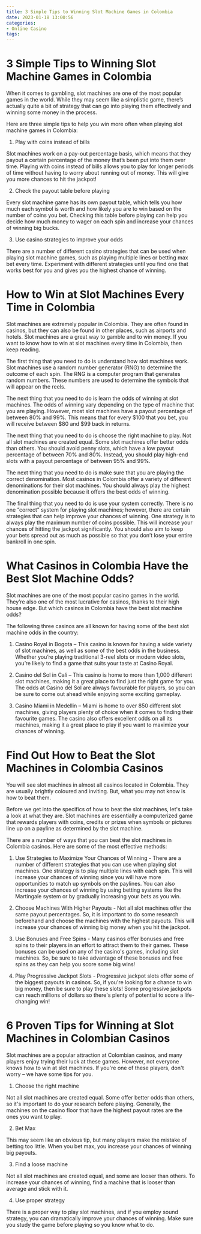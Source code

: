 ```yaml
---
title: 3 Simple Tips to Winning Slot Machine Games in Colombia
date: 2023-01-18 13:00:56
categories:
- Online Casino
tags:
---
```



#  3 Simple Tips to Winning Slot Machine Games in Colombia

When it comes to gambling, slot machines are one of the most popular games in the world. While they may seem like a simplistic game, there’s actually quite a bit of strategy that can go into playing them effectively and winning some money in the process.

Here are three simple tips to help you win more often when playing slot machine games in Colombia:

1. Play with coins instead of bills

Slot machines work on a pay-out percentage basis, which means that they payout a certain percentage of the money that’s been put into them over time. Playing with coins instead of bills allows you to play for longer periods of time without having to worry about running out of money. This will give you more chances to hit the jackpot!

2. Check the payout table before playing

Every slot machine game has its own payout table, which tells you how much each symbol is worth and how likely you are to win based on the number of coins you bet. Checking this table before playing can help you decide how much money to wager on each spin and increase your chances of winning big bucks.

3. Use casino strategies to improve your odds

There are a number of different casino strategies that can be used when playing slot machine games, such as playing multiple lines or betting max bet every time. Experiment with different strategies until you find one that works best for you and gives you the highest chance of winning.

#  How to Win at Slot Machines Every Time in Colombia

Slot machines are extremely popular in Colombia. They are often found in casinos, but they can also be found in other places, such as airports and hotels. Slot machines are a great way to gamble and to win money. If you want to know how to win at slot machines every time in Colombia, then keep reading.

The first thing that you need to do is understand how slot machines work. Slot machines use a random number generator (RNG) to determine the outcome of each spin. The RNG is a computer program that generates random numbers. These numbers are used to determine the symbols that will appear on the reels.

The next thing that you need to do is learn the odds of winning at slot machines. The odds of winning vary depending on the type of machine that you are playing. However, most slot machines have a payout percentage of between 80% and 99%. This means that for every $100 that you bet, you will receive between $80 and $99 back in returns.

The next thing that you need to do is choose the right machine to play. Not all slot machines are created equal. Some slot machines offer better odds than others. You should avoid penny slots, which have a low payout percentage of between 70% and 80%. Instead, you should play high-end slots with a payout percentage of between 95% and 99%.

The next thing that you need to do is make sure that you are playing the correct denomination. Most casinos in Colombia offer a variety of different denominations for their slot machines. You should always play the highest denomination possible because it offers the best odds of winning.

The final thing that you need to do is use your system correctly. There is no one “correct” system for playing slot machines; however, there are certain strategies that can help improve your chances of winning. One strategy is to always play the maximum number of coins possible. This will increase your chances of hitting the jackpot significantly. You should also aim to keep your bets spread out as much as possible so that you don’t lose your entire bankroll in one spin.

#  What Casinos in Colombia Have the Best Slot Machine Odds?

Slot machines are one of the most popular casino games in the world. They’re also one of the most lucrative for casinos, thanks to their high house edge. But which casinos in Colombia have the best slot machine odds?

The following three casinos are all known for having some of the best slot machine odds in the country:

1. Casino Royal in Bogota – This casino is known for having a wide variety of slot machines, as well as some of the best odds in the business. Whether you’re playing traditional 3-reel slots or modern video slots, you’re likely to find a game that suits your taste at Casino Royal.

2. Casino del Sol in Cali – This casino is home to more than 1,000 different slot machines, making it a great place to find just the right game for you. The odds at Casino del Sol are always favourable for players, so you can be sure to come out ahead while enjoying some exciting gameplay.

3. Casino Miami in Medellin – Miami is home to over 850 different slot machines, giving players plenty of choice when it comes to finding their favourite games. The casino also offers excellent odds on all its machines, making it a great place to play if you want to maximize your chances of winning.

#  Find Out How to Beat the Slot Machines in Colombia Casinos

You will see slot machines in almost all casinos located in Colombia. They are usually brightly coloured and inviting. But, what you may not know is how to beat them.

Before we get into the specifics of how to beat the slot machines, let's take a look at what they are. Slot machines are essentially a computerized game that rewards players with coins, credits or prizes when symbols or pictures line up on a payline as determined by the slot machine.

There are a number of ways that you can beat the slot machines in Colombia casinos. Here are some of the most effective methods:

1) Use Strategies to Maximize Your Chances of Winning - There are a number of different strategies that you can use when playing slot machines. One strategy is to play multiple lines with each spin. This will increase your chances of winning since you will have more opportunities to match up symbols on the paylines. You can also increase your chances of winning by using betting systems like the Martingale system or by gradually increasing your bets as you win.

2) Choose Machines With Higher Payouts - Not all slot machines offer the same payout percentages. So, it is important to do some research beforehand and choose the machines with the highest payouts. This will increase your chances of winning big money when you hit the jackpot.

3) Use Bonuses and Free Spins - Many casinos offer bonuses and free spins to their players in an effort to attract them to their games. These bonuses can be used on any of the casino's games, including slot machines. So, be sure to take advantage of these bonuses and free spins as they can help you score some big wins!

4) Play Progressive Jackpot Slots - Progressive jackpot slots offer some of the biggest payouts in casinos. So, if you're looking for a chance to win big money, then be sure to play these slots! Some progressive jackpots can reach millions of dollars so there's plenty of potential to score a life-changing win!

#  6 Proven Tips for Winning at Slot Machines in Colombian Casinos

 Slot machines are a popular attraction at Colombian casinos, and many players enjoy trying their luck at these games. However, not everyone knows how to win at slot machines. If you're one of these players, don't worry – we have some tips for you.

1. Choose the right machine

Not all slot machines are created equal. Some offer better odds than others, so it's important to do your research before playing. Generally, the machines on the casino floor that have the highest payout rates are the ones you want to play.

2. Bet Max

This may seem like an obvious tip, but many players make the mistake of betting too little. When you bet max, you increase your chances of winning big payouts.

3. Find a loose machine

Not all slot machines are created equal, and some are looser than others. To increase your chances of winning, find a machine that is looser than average and stick with it.

4. Use proper strategy

There is a proper way to play slot machines, and if you employ sound strategy, you can dramatically improve your chances of winning. Make sure you study the game before playing so you know what to do.